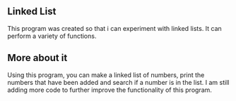 ## Linked List 
This program was created so that i can experiment with linked lists. It can perform a variety of functions.

## More about it
Using this program, you can make a linked list of numbers, print the numbers that have been added and search if a number is in the list.
I am still adding more code to further improve the functionality of this program.
